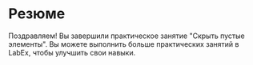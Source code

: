 # Резюме

Поздравляем! Вы завершили практическое занятие "Скрыть пустые элементы". Вы можете выполнить больше практических занятий в LabEx, чтобы улучшить свои навыки.
